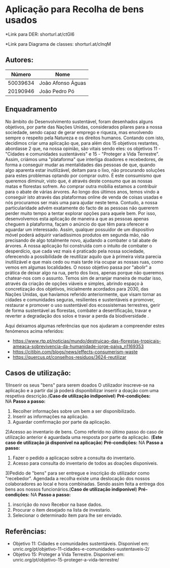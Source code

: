 # Aplicação para Recolha de bens usados

*Link para DER: shorturl.at/ctGI6

*Link para Diagrama de classes: shorturl.at/clnqM

## Autores:

| Número | Nome |
|--------|------|
|  50039634  | João Afonso Águas |
|  20190946  | João Pedro Pó |

## Enquadramento
  
No âmbito do Desenvolvimento sustentável, foram desenhados alguns objetivos, por parte das Nações Unidas, considerados pilares para a nossa sociedade, sendo capaz de gerar emprego e riqueza, mas envolvendo sempre o respeito pela Natureza e os direitos humanos. Contando com isto, decidimos criar uma aplicação que, para além dos 15 objetivos restantes, abordasse 2 que, na nossa opinião, são vitais sendo eles: os objetivos 11 - "Cidades e comunidades sustentáveis" e 15 - "Proteger a Vida Terrestre".
    Assim, criámos uma "plataforma" que interliga doadores e recebedores, de forma a conseguir mudar as mentalidades das pessoas de que, quando algo aparenta estar inutilizável, deitam para o lixo, não procurando soluções para estes problemas optando por comprar outro. É este consumismo que queremos diminuir, visto que, é através deste consumo que as nossas matas e florestas sofrem. Ao comprar outra mobília estamos a contribuir para o abate de várias árvores. Ao longo dos últimos anos, temos vindo a conseguir isto através das plataformas online de venda de coisas usadas e nós procuramos ser mais uma para ajudar neste tema. Contudo, a nossa particularidade advém exatamente do facto de as pessoas não quererem perder muito tempo a tentar explorar opções para aquele bem. Por isso, desenvolvemos esta aplicação de maneira a que as pessoas apenas cheguem à plataforma, façam o anúncio do que têm para oferecer e aguardar um interessado. Assim, qualquer possuidor de um dispositivo móvel poderá adquirir variadíssimos produtos em segunda mão, não precisando de algo totalmente novo, ajudando a combater o tal abate de árvores.
    A nossa aplicação foi construída com o intuito de combater o desperdício, que cada vez mais é praticado pela nossa sociedade, oferecendo a possibilidade de reutilizar aquilo que à primeira vista parecia inutilizável e que mais cedo ou mais tarde iria ocupar as nossas ruas, como vemos em algumas localidades. O nosso objetivo passa por "abolir" a prática de deixar algo na rua, perto dos lixos, apenas porque não queremos chatear-nos com o assunto. Temos sim de arranjar maneira de mudar isso, através da criação de opções viáveis e simples, abrindo espaço à concretização dos objetivos, inicialmente acordados para 2030, das Nações Unidas, que havíamos referido anteriormente, que visam tornar as cidades e comunidades seguras, resilientes e sustentáveis e promover, restaurar e promover o uso sustentável dos ecossistemas terrestres, gerir de forma sustentável as florestas, combater a desertificação, travar e reverter a degradação dos solos e travar a perda da biodiversidade .
 

 Aqui deixamos algumas referências que nos ajudaram a compreender estes fenómenos acima referidos:
  - https://www.rtp.pt/noticias/mundo/destruicao-das-florestas-tropicais-ameaca-sobrevivencia-da-humanidade-jorge-paiva_n1169353
  - https://citibin.com/blogs/news/effects-consumerism-waste
  - https://quercus.pt/conselhos-residuos/3624-reutilizar


## Casos de utilização:

1)Inserir os seus "bens" para serem doados
  O utilizador inscreve-se na aplicação e a partir dai já poderá disponibilizar inserir a doação com uma respetiva descrição.(**Caso de utilização indiponivel**)
  **Pré-condições:**  
  NA
  **Passo a passo:**  
  1. Recolher informações sobre um bem a ser disponibilizado.
  2. Inserir as informações na aplicação.
  3. Aguardar comfirmação por parte da aplicação.

    

2)Acesso ao inventario de bens.
  Como referido no último passo do caso de utilização anterior é aguardada uma resposta por parte da aplicação. (**Este caso de utilização já disponível na aplicação**)
  **Pré-condições:** 
  NA
  **Passo a passo:**
  1. Fazer o pedido a aplicaçao sobre a consulta do inventario.
  2. Acesso para consulta do inventario de todos as doações disponiveis.

 
   
3)Pedido de "bens" para ser entregue e inscrição do utilizador como "recebedor".
  Agendada a recolha existe uma deslocação dos nossos colaboradores ao local e hora combinadas. Sendo assim feita a entrega dos bens aos nossos funcionários.(**Caso de utilização indiponivel**)
  **Pré-condições:** 
  NA
  **Passo a passo:** 
  1. inscrição do novo Recebor na base dados.
  2. Procurar o item desejado na lista de investario.
  3. Selecionar o determinado item para lhe ser enviado.
                  


## Referências:
- Objetivo 11: Cidades e comunidades sustentáveis. Disponivel em: unric.org/pt/objetivo-11-cidades-e-comunidades-sustentaveis-2/
- Objetivo 15: Proteger a Vida Terrestre. Disponivel em: unric.org/pt/objetivo-15-proteger-a-vida-terrestre/
